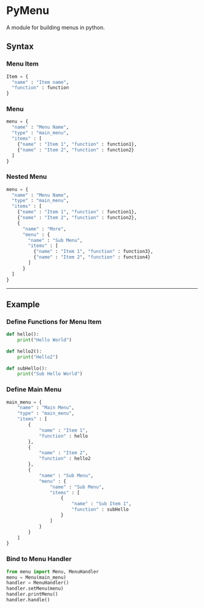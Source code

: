 # PyMenu
A module for building menus in python.
## Syntax
### Menu Item
```python
Item = {
  "name" : "Item name",
  "function" : function
}
```
### Menu
```python
menu = {
  "name" : "Menu Name",
  "type" : "main_menu",
  "items" : [
    {"name" : "Item 1", "function" : function1},
    {"name" : "Item 2", "function" : function2}
  ]
}
```
### Nested Menu
```python
menu = {
  "name" : "Menu Name",
  "type" : "main_menu",
  "items" : [
    {"name" : "Item 1", "function" : function1},
    {"name" : "Item 2", "function" : function2},
    {
      "name" : "More",
      "menu" : {
        "name" : "Sub Menu",
        "items" : [
          {"name" : "Item 1", "function" : function3},
          {"name" : "Item 2", "function" : function4}
        ]
      }
  ]
}
```
---
## Example

### Define Functions for Menu Item
```python
def hello():
    print("Hello World")
    
def hello2():
    print("Hello2")
    
def subHello():
    print("Sub Hello World")
```
### Define Main Menu
```python
main_menu = {
    "name" : "Main Menu",
    "type" : "main_menu",
    "items" : [
        {
            "name" : "Item 1",
            "function" : hello
        },
        {
            "name" : "Item 2",
            "function" : hello2
        },
        {
            "name" : "Sub Menu",
            "menu" : {
                "name" : "Sub Menu",
                "items" : [
                    {
                        "name" : "Sub Item 1",
                        "function" : subHello
                    }
                ]
            }
        }
    ]
}
```
### Bind to Menu Handler
```python
from menu import Menu, MenuHandler
menu = Menu(main_menu)
handler = MenuHandler()
handler.setMenu(menu)
handler.printMenu()
handler.handle()
```
